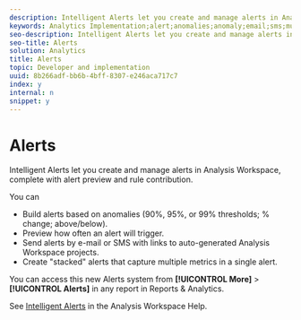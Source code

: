 ```yaml
---
description: Intelligent Alerts let you create and manage alerts in Analysis Workspace, complete with alert preview and rule contribution.
keywords: Analytics Implementation;alert;anomalies;anomaly;email;sms;multiple metrics
seo-description: Intelligent Alerts let you create and manage alerts in Analysis Workspace, complete with alert preview and rule contribution.
seo-title: Alerts
solution: Analytics
title: Alerts
topic: Developer and implementation
uuid: 8b266adf-bb6b-4bff-8307-e246aca717c7
index: y
internal: n
snippet: y
---
```


# Alerts

Intelligent Alerts let you create and manage alerts in Analysis Workspace, complete with alert preview and rule contribution.

 You can

* Build alerts based on anomalies (90%, 95%, or 99% thresholds; % change; above/below). 
* Preview how often an alert will trigger. 
* Send alerts by e-mail or SMS with links to auto-generated Analysis Workspace projects. 
* Create "stacked" alerts that capture multiple metrics in a single alert.

You can access this new Alerts system from **[!UICONTROL More]** > **[!UICONTROL Alerts]** in any report in Reports & Analytics.

See [Intelligent Alerts](https://marketing.adobe.com/resources/help/en_US/analytics/analysis-workspace/intellligent_alerts.html) in the Analysis Workspace Help. 
